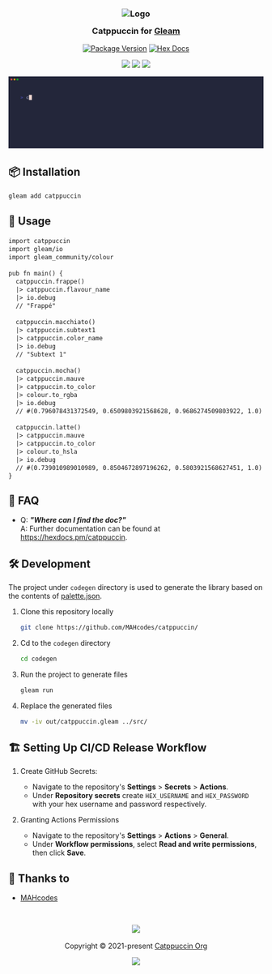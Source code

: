 <h3 align="center">
	<img src="https://raw.githubusercontent.com/catppuccin/catppuccin/main/assets/logos/exports/1544x1544_circle.png" width="100" alt="Logo"/><br/>
	<img src="https://raw.githubusercontent.com/catppuccin/catppuccin/main/assets/misc/transparent.png" height="30" width="0px"/>
	Catppuccin for <a href="https://github.com/gleam-lang/gleam">Gleam</a>
	<img src="https://raw.githubusercontent.com/catppuccin/catppuccin/main/assets/misc/transparent.png" height="30" width="0px"/>
</h3>

<p align="center">
	<a href="https://hex.pm/packages/catppuccin"><img alt="Package Version" src="https://img.shields.io/hexpm/v/catppuccin?style=for-the-badge&color=7287fd&colorA=363a4f"></a>
	<a href="https://hexdocs.pm/catppuccin/"><img alt="Hex Docs" src="https://img.shields.io/badge/hex-docs-ffaff3?style=for-the-badge&color=c6a0f6&colorA=363a4f"></a>
</p>

<p align="center">
	<a href="https://github.com/MAHcodes/catppuccin/stargazers"><img src="https://img.shields.io/github/stars/MAHcodes/catppuccin?colorA=363a4f&colorB=b7bdf8&style=for-the-badge"></a>
	<a href="https://github.com/MAHcodes/catppuccin/issues"><img src="https://img.shields.io/github/issues/MAHcodes/catppuccin?colorA=363a4f&colorB=f5a97f&style=for-the-badge"></a>
	<a href="https://github.com/MAHcodes/catppuccin/contributors"><img src="https://img.shields.io/github/contributors/MAHcodes/catppuccin?colorA=363a4f&colorB=a6da95&style=for-the-badge"></a>
</p>

<p align="center">
	<img src="https://raw.githubusercontent.com/MAHcodes/catppuccin/master/assets/out.gif"/>
</p>

## 📦 Installation

```sh
gleam add catppuccin
```

## 🚀 Usage

```gleam
import catppuccin
import gleam/io
import gleam_community/colour

pub fn main() {
  catppuccin.frappe()
  |> catppuccin.flavour_name
  |> io.debug
  // "Frappé"

  catppuccin.macchiato()
  |> catppuccin.subtext1
  |> catppuccin.color_name
  |> io.debug
  // "Subtext 1"

  catppuccin.mocha()
  |> catppuccin.mauve
  |> catppuccin.to_color
  |> colour.to_rgba
  |> io.debug
  // #(0.796078431372549, 0.6509803921568628, 0.9686274509803922, 1.0)

  catppuccin.latte()
  |> catppuccin.mauve
  |> catppuccin.to_color
  |> colour.to_hsla
  |> io.debug
  // #(0.739010989010989, 0.8504672897196262, 0.5803921568627451, 1.0)
}
```

## 🙋 FAQ

-	Q: **_"Where can I find the doc?"_**\
	A: Further documentation can be found at <https://hexdocs.pm/catppuccin>.

## 🛠️ Development

The project under `codegen` directory is used to generate the library based on the contents of [palette.json](https://raw.githubusercontent.com/catppuccin/palette/main/palette.json).

1. Clone this repository locally
    ```sh
    git clone https://github.com/MAHcodes/catppuccin/
    ```
2. Cd to the `codegen` directory
    ```sh
    cd codegen
    ```
3. Run the project to generate files
    ```sh
    gleam run
    ```
4. Replace the generated files
    ```sh
    mv -iv out/catppuccin.gleam ../src/
    ```

## 🏗️ Setting Up CI/CD Release Workflow

1. Create GitHub Secrets:
    - Navigate to the repository's **Settings** > **Secrets** > **Actions**.
    - Under **Repository secrets** create `HEX_USERNAME` and `HEX_PASSWORD` with your hex username and password respectively.

2. Granting Actions Permissions
    - Navigate to the repository's **Settings** > **Actions** > **General**.
    - Under **Workflow permissions**, select **Read and write permissions**, then click **Save**.

## 💝 Thanks to

- [MAHcodes](https://github.com/MAHcodes)

&nbsp;

<p align="center">
	<img src="https://raw.githubusercontent.com/catppuccin/catppuccin/main/assets/footers/gray0_ctp_on_line.svg?sanitize=true" />
</p>

<p align="center">
	Copyright &copy; 2021-present <a href="https://github.com/catppuccin" target="_blank">Catppuccin Org</a>
</p>

<p align="center">
	<a href="https://github.com/catppuccin/catppuccin/blob/main/LICENSE"><img src="https://img.shields.io/static/v1.svg?style=for-the-badge&label=License&message=MIT&logoColor=d9e0ee&colorA=363a4f&colorB=b7bdf8"/></a>
</p>
